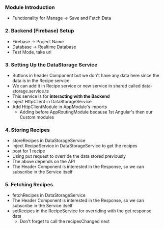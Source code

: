 ### Module Introduction

* Functionality for Manage -> Save and Fetch Data

### 2. Backend (Firebase) Setup

* Firebase -> Project Name
* Database -> Realtime Database
* Test Mode, take url

### 3. Setting Up the DataStorage Service

* Buttons in header Component but we don't have any data here since the data is in the Recipe service
* We can add it in Recipe service or new service in shared called data-storage.service.ts
* This service is for **interacting with the Backend**
* Inject HttpClient in DataStorageService
* Add HttpClientModule in AppModule's imports 
  * Adding before AppRoutingModule because 1st Angular's then our Custom modules

### 4. Storing Recipes

* storeRecipes in DataStorageService
* Inject RecipeService in DataStorageService to get the recipes
* post for 1 recipe
* Using put request to override the data stored previously
* The above depends on the API
* The Header Component is interested in the Response, so we can subscribe in the Service itself

### 5. Fetching Recipes

* fetchRecipes in DataStorageService
* The Header Component is interested in the Response, so we can subscribe in the Service itself
* setRecipes in the RecipeService for overriding with the get response data
  * Don't forget to call the recipesChanged next